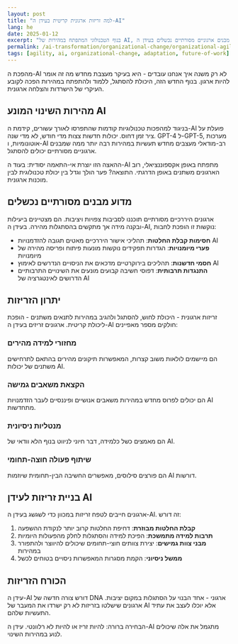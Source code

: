 ```yaml
---
layout: post
title: "למה זריזות ארגונית קריטית בעידן ה-AI"
lang: he
date: 2025-01-12
excerpt: "בנוף הטכנולוגי המתפתח במהירות של AI, זריזות ארגונית אינה רק יתרון - היא הכרח הישרדות. מאמר זה בוחן מדוע מבנים ארגוניים מסורתיים נכשלים בעידן ה-AI וכיצד זריזות הופכת למבדיל המפתח."
permalink: /ai-transformation/organizational-change/organizational-agility-ai-era-he/
tags: [agility, ai, organizational-change, adaptation, future-of-work]
---
```


מהפכת ה-AI לא רק משנה איך אנחנו עובדים - היא בעיקר מעצבת מחדש מה זה אומר להיות ארגון. בנוף החדש הזה, היכולת להסתגל, ללמוד ולהתפתח במהירות הפכה לקובע העיקרי של הישרדות והצלחה ארגונית.

## מהירות השינוי המונע AI

בניגוד למהפכות טכנולוגיות קודמות שהתפרסו לאורך עשורים, קידמת ה-AI פועלת על ציר זמן דחוס. יכולות חדשות צצות מדי חודש, לא מדי שנה. GPT-4 ל-GPT-5, מערכות אוטונומיות, ו-AI רב-מודאלי מעצבים מחדש תעשיות במהירות רבה יותר ממה שמבנים ארגוניים מסורתיים יכולים להסתגל.

ההאצה הזו יוצרת אי-התאמה יסודית: בעוד ה-AI מתפתח באופן אקספוננציאלי, רוב הארגונים משתנים באופן הדרגתי. התוצאה? פער הולך וגדל בין יכולת טכנולוגית לבין מוכנות ארגונית.

## מדוע מבנים מסורתיים נכשלים

ארגונים היררכיים מסורתיים תוכננו לסביבות צפויות ויציבות. הם מצטיינים ביעילות ובקנה מידה אך מתקשים בהסתגלות מהירה. בעידן ה-AI, נוקשות זו הופכת לחבות:

- **חסימות קבלת החלטות**: תהליכי אישור היררכיים מאטים תגובה להזדמנויות AI
- **פערי מיומנויות**: הגדרות תפקידים נוקשות מונעות פיתוח ופריסה מהירה של מיומנויות  
- **חסמי חדשנות**: תהליכים בירוקרטיים מדכאים את הניסויים הנדרשים לאימוץ AI
- **התנגדות תרבותית**: דפוסי חשיבה קבועים מונעים את השינויים התרבותיים הדרושים לאינטגרציה של AI

## יתרון הזריזות

זריזות ארגונית - היכולת לחוש, להסתגל ולהגיב במהירות לתנאים משתנים - הופכת ליכולת קריטית. ארגונים זריזים בעידן ה-AI חולקים מספר מאפיינים:

### מחזורי למידה מהירים
הם מיישמים לולאות משוב קצרות, המאפשרות תיקונים מהירים בהתאם לתרחישים משתנים של יכולות AI.

### הקצאת משאבים גמישה
הם יכולים לפרוס מחדש במהירות משאבים אנושיים ופיננסיים לעבר הזדמנויות AI מתחדשות.

### מנטליות ניסיונית
הם מאמצים כשל כלמידה, דבר חיוני לניווט בנוף הלא וודאי של AI.

### שיתוף פעולה חוצה-תחומי
הם פורצים סילוסים, מאפשרים החשיבה הבין-תחומית שיוזמות AI דורשות.

## בניית זריזות לעידן AI

ארגונים חייבים לטפח זריזות במכוון כדי לשגשג בעידן ה-AI. זה דורש:

1. **קבלת החלטות מבוזרת**: דחיפת החלטות קרוב יותר לנקודת ההשפעה
2. **תרבות למידה מתמשכת**: הפיכת למידה והסתגלות לחלק מהפעולות היומיות
3. **מבני צוות גמישים**: יצירת צוותים חוצי-תחומים שיכולים להיווצר ולהתפורר במהירות
4. **ממשל ניסיוני**: הקמת מסגרות המאפשרות ניסויים בטוחים לכשל

## הכורח הזריזות

עידן ה-AI דורש צורה חדשה של DNA ארגוני - אחד הבנוי על הסתגלות במקום יציבות. ארגונים שישלטו בזריזות לא רק ישרדו את המעבר של AI אלא יוכלו לעצב את עתיד התעשיות שלהם.

הבחירה ברורה: להיות זריז או להיות לא רלוונטי. עידן ה-AI מתגמל את אלה שיכולים לנוע במהירות השינוי.